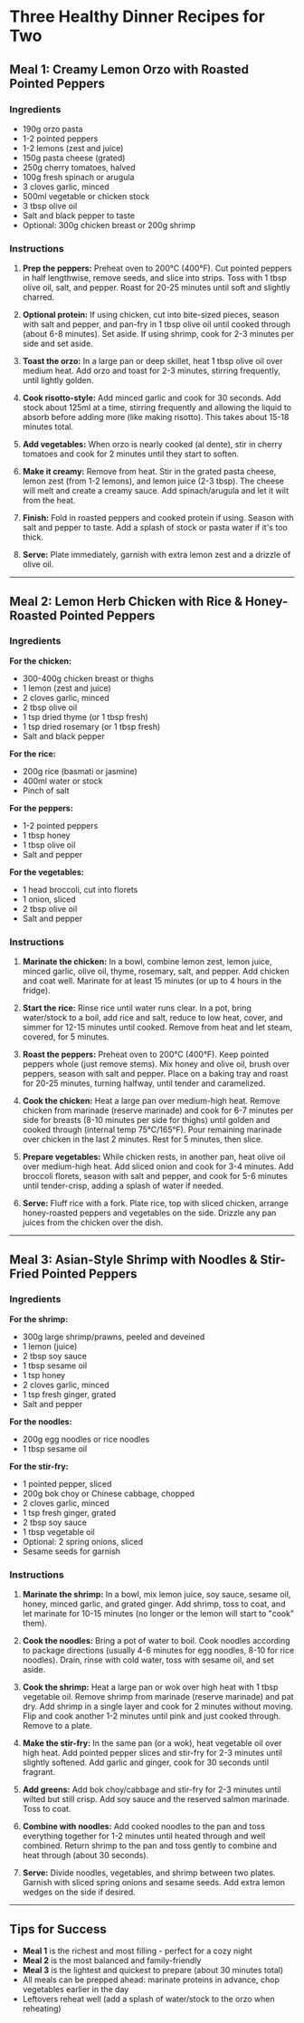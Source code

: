# Three Healthy Dinner Recipes for Two

## Meal 1: Creamy Lemon Orzo with Roasted Pointed Peppers

### Ingredients
- 190g orzo pasta
- 1-2 pointed peppers
- 1-2 lemons (zest and juice)
- 150g pasta cheese (grated)
- 250g cherry tomatoes, halved
- 100g fresh spinach or arugula
- 3 cloves garlic, minced
- 500ml vegetable or chicken stock
- 3 tbsp olive oil
- Salt and black pepper to taste
- Optional: 300g chicken breast or 200g shrimp

### Instructions

1. **Prep the peppers:** Preheat oven to 200°C (400°F). Cut pointed peppers in half lengthwise, remove seeds, and slice into strips. Toss with 1 tbsp olive oil, salt, and pepper. Roast for 20-25 minutes until soft and slightly charred.

2. **Optional protein:** If using chicken, cut into bite-sized pieces, season with salt and pepper, and pan-fry in 1 tbsp olive oil until cooked through (about 6-8 minutes). Set aside. If using shrimp, cook for 2-3 minutes per side and set aside.

3. **Toast the orzo:** In a large pan or deep skillet, heat 1 tbsp olive oil over medium heat. Add orzo and toast for 2-3 minutes, stirring frequently, until lightly golden.

4. **Cook risotto-style:** Add minced garlic and cook for 30 seconds. Add stock about 125ml at a time, stirring frequently and allowing the liquid to absorb before adding more (like making risotto). This takes about 15-18 minutes total.

5. **Add vegetables:** When orzo is nearly cooked (al dente), stir in cherry tomatoes and cook for 2 minutes until they start to soften.

6. **Make it creamy:** Remove from heat. Stir in the grated pasta cheese, lemon zest (from 1-2 lemons), and lemon juice (2-3 tbsp). The cheese will melt and create a creamy sauce. Add spinach/arugula and let it wilt from the heat.

7. **Finish:** Fold in roasted peppers and cooked protein if using. Season with salt and pepper to taste. Add a splash of stock or pasta water if it's too thick.

8. **Serve:** Plate immediately, garnish with extra lemon zest and a drizzle of olive oil.

---

## Meal 2: Lemon Herb Chicken with Rice & Honey-Roasted Pointed Peppers

### Ingredients

**For the chicken:**
- 300-400g chicken breast or thighs
- 1 lemon (zest and juice)
- 2 cloves garlic, minced
- 2 tbsp olive oil
- 1 tsp dried thyme (or 1 tbsp fresh)
- 1 tsp dried rosemary (or 1 tbsp fresh)
- Salt and black pepper

**For the rice:**
- 200g rice (basmati or jasmine)
- 400ml water or stock
- Pinch of salt

**For the peppers:**
- 1-2 pointed peppers
- 1 tbsp honey
- 1 tbsp olive oil
- Salt and pepper

**For the vegetables:**
- 1 head broccoli, cut into florets
- 1 onion, sliced
- 2 tbsp olive oil
- Salt and pepper

### Instructions

1. **Marinate the chicken:** In a bowl, combine lemon zest, lemon juice, minced garlic, olive oil, thyme, rosemary, salt, and pepper. Add chicken and coat well. Marinate for at least 15 minutes (or up to 4 hours in the fridge).

2. **Start the rice:** Rinse rice until water runs clear. In a pot, bring water/stock to a boil, add rice and salt, reduce to low heat, cover, and simmer for 12-15 minutes until cooked. Remove from heat and let steam, covered, for 5 minutes.

3. **Roast the peppers:** Preheat oven to 200°C (400°F). Keep pointed peppers whole (just remove stems). Mix honey and olive oil, brush over peppers, season with salt and pepper. Place on a baking tray and roast for 20-25 minutes, turning halfway, until tender and caramelized.

4. **Cook the chicken:** Heat a large pan over medium-high heat. Remove chicken from marinade (reserve marinade) and cook for 6-7 minutes per side for breasts (8-10 minutes per side for thighs) until golden and cooked through (internal temp 75°C/165°F). Pour remaining marinade over chicken in the last 2 minutes. Rest for 5 minutes, then slice.

5. **Prepare vegetables:** While chicken rests, in another pan, heat olive oil over medium-high heat. Add sliced onion and cook for 3-4 minutes. Add broccoli florets, season with salt and pepper, and cook for 5-6 minutes until tender-crisp, adding a splash of water if needed.

6. **Serve:** Fluff rice with a fork. Plate rice, top with sliced chicken, arrange honey-roasted peppers and vegetables on the side. Drizzle any pan juices from the chicken over the dish.

---

## Meal 3: Asian-Style Shrimp with Noodles & Stir-Fried Pointed Peppers

### Ingredients

**For the shrimp:**
- 300g large shrimp/prawns, peeled and deveined
- 1 lemon (juice)
- 2 tbsp soy sauce
- 1 tbsp sesame oil
- 1 tsp honey
- 2 cloves garlic, minced
- 1 tsp fresh ginger, grated
- Salt and pepper

**For the noodles:**
- 200g egg noodles or rice noodles
- 1 tbsp sesame oil

**For the stir-fry:**
- 1 pointed pepper, sliced
- 200g bok choy or Chinese cabbage, chopped
- 2 cloves garlic, minced
- 1 tsp fresh ginger, grated
- 2 tbsp soy sauce
- 1 tbsp vegetable oil
- Optional: 2 spring onions, sliced
- Sesame seeds for garnish

### Instructions

1. **Marinate the shrimp:** In a bowl, mix lemon juice, soy sauce, sesame oil, honey, minced garlic, and grated ginger. Add shrimp, toss to coat, and let marinate for 10-15 minutes (no longer or the lemon will start to "cook" them).

2. **Cook the noodles:** Bring a pot of water to boil. Cook noodles according to package directions (usually 4-6 minutes for egg noodles, 8-10 for rice noodles). Drain, rinse with cold water, toss with sesame oil, and set aside.

3. **Cook the shrimp:** Heat a large pan or wok over high heat with 1 tbsp vegetable oil. Remove shrimp from marinade (reserve marinade) and pat dry. Add shrimp in a single layer and cook for 2 minutes without moving. Flip and cook another 1-2 minutes until pink and just cooked through. Remove to a plate.

4. **Make the stir-fry:** In the same pan (or a wok), heat vegetable oil over high heat. Add pointed pepper slices and stir-fry for 2-3 minutes until slightly softened. Add garlic and ginger, cook for 30 seconds until fragrant.

5. **Add greens:** Add bok choy/cabbage and stir-fry for 2-3 minutes until wilted but still crisp. Add soy sauce and the reserved salmon marinade. Toss to coat.

6. **Combine with noodles:** Add cooked noodles to the pan and toss everything together for 1-2 minutes until heated through and well combined. Return shrimp to the pan and toss gently to combine and heat through (about 30 seconds).

7. **Serve:** Divide noodles, vegetables, and shrimp between two plates. Garnish with sliced spring onions and sesame seeds. Add extra lemon wedges on the side if desired.

---

## Tips for Success

- **Meal 1** is the richest and most filling - perfect for a cozy night
- **Meal 2** is the most balanced and family-friendly
- **Meal 3** is the lightest and quickest to prepare (about 30 minutes total)
- All meals can be prepped ahead: marinate proteins in advance, chop vegetables earlier in the day
- Leftovers reheat well (add a splash of water/stock to the orzo when reheating)
